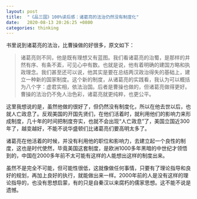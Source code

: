 ```yaml
---
layout: post
title:  "《品三国》100%读后感：诸葛亮的法治仍然没有制度化"
date:   2020-08-13 20:26:25 +0800
categories: thinking
---
```


书里说到诸葛亮的法治，比曹操做的好很多，原文如下：

> 诸葛亮则不同，他是既有理想又有蓝图。我们看诸葛亮的治蜀，是那样的井然有序、有条不紊，可见心中有数。也就是说，他有着明确的建国方略和执政理念。我们甚至还可以说，他其实是要在总结两汉政治得失的基础上，建立一种新的国家制度。这个新的制度，从诸葛亮的实践看，我认为可以概括为八个字：虚君实相，依法治国。后者是曹操也做的，但诸葛亮做得更好。曹操的法治仍不免人治色彩，诸葛亮就更纯粹，也更公平。

这里我想说的是，虽然他做的很好了，但仍然没有制度化，所以在他去世以后，也就人亡政息了。反观美国的开国先贤们，在他们活着时，就利用他们的影响力来形成制度，几十年的时间把制度夯实，也就不会出现“人亡政息”了，美国立国近300年了，越变越好，不能不说华盛顿们比诸葛亮们要高明太多了。

诸葛亮在他活着的时候，并没有利用他的职位和影响力，去建立起一个良性的制度，这也是时代使然，毕竟美国这套制度，是欧洲1000多年黑暗的中世纪才领悟到的，中国在2000多年前不太可能有这样的人能想出这样的制度出来。

虽然不是完全不可能，但可能性很低，这就像做任何事情，只要有了理论指导和良好的规划，再加上良好的执行，就能做出来一样。2000年前的人是没有这样的理论指导的，也没有思想启蒙，有的只是自秦汉以来腐朽的儒家思想。这不能不说是遗憾。
